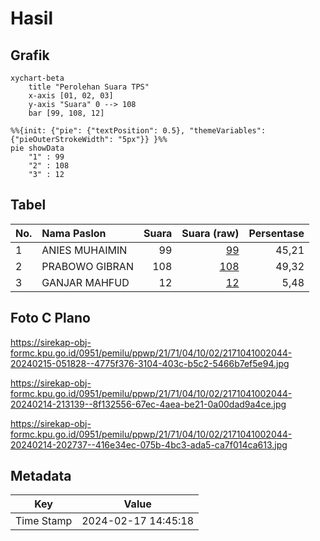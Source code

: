 # Hasil

## Grafik

```mermaid
xychart-beta
    title "Perolehan Suara TPS"
    x-axis [01, 02, 03]
    y-axis "Suara" 0 --> 108
    bar [99, 108, 12]
```

```mermaid
%%{init: {"pie": {"textPosition": 0.5}, "themeVariables": {"pieOuterStrokeWidth": "5px"}} }%%
pie showData
    "1" : 99
    "2" : 108
    "3" : 12
```

## Tabel

| No. | Nama Paslon    | Suara | Suara (raw) | Persentase |
|:--- |:-------------- | -----:| -----------:| ----------:|
| 1   | ANIES MUHAIMIN | 99    | [99][p-1]   | 45,21      |
| 2   | PRABOWO GIBRAN | 108   | [108][p-2]  | 49,32      |
| 3   | GANJAR MAHFUD  | 12    | [12][p-3]   | 5,48       |


[p-1]: https://github.com/gigit-pemilu/pemilu-2024-21-kepulauan-riau/blob/main/pilpres/hitung-suara/sub/21-kepulauan-riau/sub/71-kota-batam/sub/04-nongsa/sub/1002-batu-besar/sub/044-tps/sub/paslon-1.txt
[p-2]: https://github.com/gigit-pemilu/pemilu-2024-21-kepulauan-riau/blob/main/pilpres/hitung-suara/sub/21-kepulauan-riau/sub/71-kota-batam/sub/04-nongsa/sub/1002-batu-besar/sub/044-tps/sub/paslon-2.txt
[p-3]: https://github.com/gigit-pemilu/pemilu-2024-21-kepulauan-riau/blob/main/pilpres/hitung-suara/sub/21-kepulauan-riau/sub/71-kota-batam/sub/04-nongsa/sub/1002-batu-besar/sub/044-tps/sub/paslon-3.txt

## Foto C Plano

https://sirekap-obj-formc.kpu.go.id/0951/pemilu/ppwp/21/71/04/10/02/2171041002044-20240215-051828--4775f376-3104-403c-b5c2-5466b7ef5e94.jpg

https://sirekap-obj-formc.kpu.go.id/0951/pemilu/ppwp/21/71/04/10/02/2171041002044-20240214-213139--8f132556-67ec-4aea-be21-0a00dad9a4ce.jpg

https://sirekap-obj-formc.kpu.go.id/0951/pemilu/ppwp/21/71/04/10/02/2171041002044-20240214-202737--416e34ec-075b-4bc3-ada5-ca7f014ca613.jpg


## Metadata

| Key        | Value               |
| ---------- | ------------------- |
| Time Stamp | 2024-02-17 14:45:18 |



